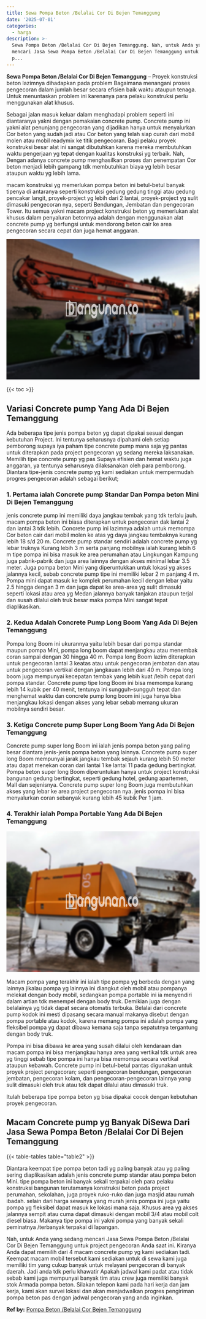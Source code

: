 ```yaml
---
title: Sewa Pompa Beton /Belalai Cor Di Bejen Temanggung
date: '2025-07-01'
categories:
  - harga
description: >-
  Sewa Pompa Beton /Belalai Cor Di Bejen Temanggung. Nah, untuk Anda yang sedang
  mencari Jasa Sewa Pompa Beton /Belalai Cor Di Bejen Temanggung untuk project
  p...
---
```


**Sewa Pompa Beton /Belalai Cor Di Bejen Temanggung** – Proyek konstruksi beton lazimnya dihadapkan pada problem Bagaimana menangani proses pengecoran dalam jumlah besar secara efisien baik waktu ataupun tenaga. Untuk menuntaskan problem ini karenanya para pelaku konstruksi perlu menggunakan alat khusus.

Sebagai jalan masuk keluar dalam menghadapi problem seperti ini diantaranya yakni dengan pemakaian concrete pump. Concrete pump ini yakni alat penunjang pengecoran yang dijadikan hanya untuk menyalurkan Cor beton yang sudah jadi atau Cor beton yang telah siap curah dari mobil molen atau mobil readymix ke titik pengecoran. Bagi pelaku proyek konstruksi besar alat ini sangat dibutuhkan karena mereka membutuhkan waktu pengerjaan yg tepat dengan kualitas konstruksi yg terbaik. Nah, Dengan adanya concrete pump menghasilkan proses dan penempatan Cor beton menjadi lebih gampang tdk membutuhkan biaya yg lebih besar ataupun waktu yg lebih lama.

macam konstruksi yg memerlukan pompa beton ini betul-betul banyak tipenya di antaranya seperti konstruksi gedung gedung tinggi atau gedung pencakar langit, proyek-project yg lebih dari 2 lantai, proyek-project yg sulit dimasuki pengecoran nya, seperti Bendungan, Jembatan dan pengecoran Tower. Itu semua yakni macam project konstruksi beton yg memerlukan alat khusus dalam penyaluran betonnya adalah dengan menggunakan alat concrete pump yg berfungsi untuk mendorong beton cair ke area pengecoran secara cepat dan juga hemat anggaran.

![Sewa Pompa Beton /Belalai Cor Di Bejen Temanggung](/images/sewa-concrete-pump-06.png)

{{< toc >}}

## Variasi Concrete pump Yang Ada Di Bejen Temanggung

Ada beberapa tipe jenis pompa beton yg dapat dipakai sesuai dengan kebutuhan Project. Ini tentunya seharusnya dipahami oleh setiap pemborong supaya iya paham tipe concrete pump mana saja yg pantas untuk diterapkan pada project pengecoran yg sedang mereka laksanakan. Memilih tipe concrete pump yg pas Supaya efisien dan hemat waktu juga anggaran, ya tentunya seharusnya dilaksanakan oleh para pemborong. Diantara tipe-jenis concrete pump yg kami sediakan untuk mempermudah progres pengecoran adalah sebagai berikut;

### 1\. Pertama ialah Concrete pump Standar Dan Pompa beton Mini Di Bejen Temanggung

jenis concrete pump ini memiliki daya jangkau tembak yang tdk terlalu jauh. macam pompa beton ini biasa diterapkan untuk pengecoran dak lantai 2 dan lantai 3 tdk lebih. Concrete pump ini lazimnya adalah untuk memompa Cor beton cair dari mobil molen ke atas yg daya jangkau tembaknya kurang lebih 18 s/d 20 m. Concrete pump standar sendiri adalah concrete pump yg lebar truknya Kurang lebih 3 m serta panjang mobilnya ialah kurang lebih 6 m tipe pompa ini bisa masuk ke area perumahan atau Lingkungan Kampung juga pabrik-pabrik dan juga area lainnya dengan akses minimal lebar 3.5 meter. Juga pompa beton Mini yang diperuntukkan untuk lokasi yg akses jalannya kecil, sebab concrete pump tipe ini memiliki lebar 2 m panjang 4 m. Pompa mini dapat masuk ke komplek perumahan kecil dengan lebar yaitu 2.5 hingga dengan 3 m dan juga dapat ke area-area yg sulit dimasuki seperti lokasi atau area yg Medan jalannya banyak tanjakan ataupun terjal dan susah dilalui oleh truk besar maka pompa Mini sangat tepat diaplikasikan.

### 2\. Kedua Adalah Concrete Pump Long Boom Yang Ada Di Bejen Temanggung

Pompa long Boom ini ukurannya yaitu lebih besar dari pompa standar maupun pompa Mini, pompa long boom dapat menjangkau atau menembak coran sampai dengan 30 hingga 40 m. Pompa long Boom lazim diterapkan untuk pengecoran lantai 3 keatas atau untuk pengecoran jembatan dan atau untuk pengecoran vertikal dengan jangkauan lebih dari 40 m. Pompa long boom juga mempunyai kecepatan tembak yang lebih kuat /lebih cepat dari pompa standar. Concrete pump tipe long Boom ini bisa memompa kurang lebih 14 kubik per 40 menit, tentunya ini sungguh-sungguh tepat dan menghemat waktu dan concrete pump long boom ini juga hanya bisa menjangkau lokasi dengan akses yang lebar sebab memang ukuran mobilnya sendiri besar.

### 3\. Ketiga Concrete pump Super Long Boom Yang Ada Di Bejen Temanggung

Concrete pump super long Boom ini ialah jenis pompa beton yang paling besar diantara jenis-jenis pompa beton yang lainnya. Concrete pump super long Boom mempunyai jarak jangkau tembak sejauh kurang lebih 50 meter atau dapat menekan coran dari lantai 1 ke lantai 11 pada gedung bertingkat. Pompa beton super long Boom diperuntukan hanya untuk project konstruksi bangunan gedung bertingkat, seperti gedung hotel, gedung apartemen, Mall dan sejenisnya. Concrete pump super long Boom juga membutuhkan akses yang lebar ke area project pengecoran nya. jenis pompa ini bisa menyalurkan coran sebanyak kurang lebih 45 kubik Per 1 jam.

### 4\. Terakhir ialah Pompa Portable Yang Ada Di Bejen Temanggung

![Sewa Pompa Beton /Belalai Cor Di Bejen Temanggung](/images/sewa-concrete-pump-22.png)

Macam pompa yang terakhir ini ialah tipe pompa yg berbeda dengan yang lainnya jikalau pompa yg lainnya ini diangkut oleh mobil atau pompanya melekat dengan body mobil, sedangkan pompa portable ini ia menyendiri dalam artian tdk menempel dengan body truk. Demikian juga dengan belalainya yg tidak dapat secara otomatis terbuka. Belalai dari concrete pump kodok ini mesti dipasang secara manual makanya disebut dengan pompa portable atau kodok, karena memang pompa ini adalah pompa yang fleksibel pompa yg dapat dibawa kemana saja tanpa sepatutnya tergantung dengan body truk.

Pompa ini bisa dibawa ke area yang susah dilalui oleh kendaraan dan macam pompa ini bisa menjangkau hanya area yang vertikal tdk untuk area yg tinggi sebab tipe pompa ini hanya bisa memompa secara vertikal ataupun kebawah. Concrete pump ini betul-betul pantas digunakan untuk proyek project pengecoran; seperti pengecoran bendungan, pengecoran jembatan, pengecoran kolam, dan pengecoran-pengecoran lainnya yang sulit dimasuki oleh truk atau tdk dapat dilalui atau dimasuki truk.

Itulah beberapa tipe pompa beton yg bisa dipakai cocok dengan kebutuhan proyek pengecoran.

## Macam Concrete pump yg Banyak DiSewa Dari Jasa Sewa Pompa Beton /Belalai Cor Di Bejen Temanggung

{{< table-tables table="table2" >}}

Diantara keempat tipe pompa beton tadi yg paling banyak atau yg paling sering diaplikasikan adalah jenis concrete pump standar atau pompa beton Mini. tipe pompa beton ini banyak sekali terpakai oleh para pelaku konstruksi bangunan terutamanya konstruksi beton pada project perumahan, sekolahan, juga proyek ruko-ruko dan juga masjid atau rumah ibadah. selain dari harga sewanya yang murah jenis pompa ini juga yaitu pompa yg fleksibel dapat masuk ke lokasi mana saja. Khusus area yg akses jalannya sempit atau cuma dapat dimasuki dengan mobil 3/4 atau mobil colt diesel biasa. Makanya tipe pompa ini yakni pompa yang banyak sekali peminatnya /terbanyak terpakai di lapangan.

Nah, untuk Anda yang sedang mencari Jasa Sewa Pompa Beton /Belalai Cor Di Bejen Temanggung untuk project pengecoran Anda saat ini. Kiranya Anda dapat memilih dari 4 macam concrete pump yg kami sediakan tadi. Keempat macam mobil tersebut kami sediakan untuk di sewa kami juga memiliki tim yang cukup banyak untuk melayani pengecoran di banyak daerah. Jadi anda tdk perlu khawatir Apakah jadwal kami padat atau tidak sebab kami juga mempunyai banyak tim atau crew juga memiliki banyak stok Armada pompa beton. Silakan telepon kami pada hari kerja dan jam kerja, kami akan survei lokasi dan akan menjadwalkan progres pengiriman pompa beton pas dengan jadwal pengecoran yang anda inginkan.

**Ref by:** [Pompa Beton /Belalai Cor Bejen Temanggung](https://id.wikipedia.org/wiki/Pompa)
